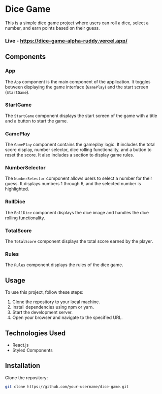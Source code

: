 # Dice Game

This is a simple dice game project where users can roll a dice, select a number, and earn points based on their guess.

### Live - https://dice-game-alpha-ruddy.vercel.app/

## Components

### App

The `App` component is the main component of the application. It toggles between displaying the game interface (`GamePlay`) and the start screen (`StartGame`).

### StartGame

The `StartGame` component displays the start screen of the game with a title and a button to start the game.

### GamePlay

The `GamePlay` component contains the gameplay logic. It includes the total score display, number selector, dice rolling functionality, and a button to reset the score. It also includes a section to display game rules.

### NumberSelector

The `NumberSelector` component allows users to select a number for their guess. It displays numbers 1 through 6, and the selected number is highlighted.

### RollDice

The `RollDice` component displays the dice image and handles the dice rolling functionality.

### TotalScore

The `TotalScore` component displays the total score earned by the player.

### Rules

The `Rules` component displays the rules of the dice game.

## Usage

To use this project, follow these steps:

1. Clone the repository to your local machine.
2. Install dependencies using npm or yarn.
3. Start the development server.
4. Open your browser and navigate to the specified URL.

## Technologies Used

- React.js
- Styled Components

## Installation

Clone the repository:

```bash
git clone https://github.com/your-username/dice-game.git
